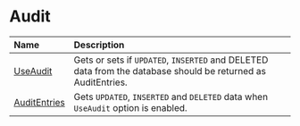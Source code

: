 # Audit

| Name                               | Description                                                           |
|:-----------------------------------|:----------------------------------------------------------------------|
|[UseAudit](../options/use-audit.md)  | Gets or sets if `UPDATED`, `INSERTED` and DELETED data from the database should be returned as AuditEntries. |
|[AuditEntries](../options/audit-entries.md)  | Gets `UPDATED`, `INSERTED` and `DELETED` data when `UseAudit` option is enabled. |
